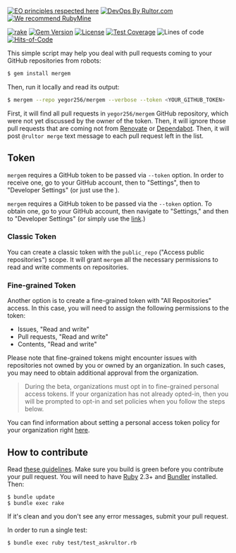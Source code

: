 [![EO principles respected here](https://www.elegantobjects.org/badge.svg)](https://www.elegantobjects.org)
[![DevOps By Rultor.com](http://www.rultor.com/b/yegor256/mergem)](http://www.rultor.com/p/yegor256/mergem)
[![We recommend RubyMine](https://www.elegantobjects.org/rubymine.svg)](https://www.jetbrains.com/ruby/)

[![rake](https://github.com/yegor256/mergem/actions/workflows/rake.yml/badge.svg)](https://github.com/yegor256/mergem/actions/workflows/rake.yml)
[![Gem Version](https://badge.fury.io/rb/mergem.svg)](http://badge.fury.io/rb/mergem)
[![License](https://img.shields.io/badge/license-MIT-green.svg)](https://github.com/yegor256/mergem/blob/master/LICENSE.txt)
[![Test Coverage](https://img.shields.io/codecov/c/github/yegor256/mergem.svg)](https://codecov.io/github/yegor256/mergem?branch=master)
![Lines of code](https://img.shields.io/tokei/lines/github/yegor256/mergem)
[![Hits-of-Code](https://hitsofcode.com/github/yegor256/mergem)](https://hitsofcode.com/view/github/yegor256/mergem)

This simple script may help you deal with pull requests
coming to your GitHub repositories from robots:

```bash
$ gem install mergem
```

Then, run it locally and read its output:

```bash
$ mergem --repo yegor256/mergem --verbose --token <YOUR_GITHUB_TOKEN>
```

First, it will find all pull requests in `yegor256/mergem` GitHub repository,
which were not yet discussed by the owner of the token. Then, it will ignore
those
pull requests that are coming not
from [Renovate](https://github.com/apps/renovate)
or [Dependabot](https://github.com/dependabot). Then, it will
post `@rultor merge`
text message to each pull request left in the list.

## Token

`mergem` requires a GitHub token to be passed via `--token` option. In order to
receive one, go to your GitHub account, then to "Settings", then to "Developer
Settings" (or just use the ).

`mergem` requires a GitHub token to be passed via the `--token` option. To
obtain one, go to your GitHub account, then navigate to "Settings," and then
to "Developer Settings" (or simply use
the [link](https://github.com/settings/tokens).)

### Classic Token

You can create a classic token with the `public_repo` ("Access public
repositories") scope. It will grant `mergem` all the necessary permissions to
read and write comments on repositories.

### Fine-grained Token

Another option is to create a fine-grained token with "All Repositories" access.
In this case, you will need to assign the following permissions to the token:

* Issues, "Read and write"
* Pull requests, "Read and write"
* Contents, "Read and write"

Please note that fine-grained tokens might encounter issues with repositories
not owned by you or owned by an organization. In such cases, you may need to
obtain additional approval from the organization.

> During the beta, organizations must opt in to fine-grained personal access
> tokens. If your organization has not already opted-in, then you will be
> prompted
> to opt-in and set policies when you follow the steps below.

You can find information about setting a personal access token policy for your
organization
right [here](https://docs.github.com/en/organizations/managing-programmatic-access-to-your-organization/setting-a-personal-access-token-policy-for-your-organization).

## How to contribute

Read [these guidelines](https://www.yegor256.com/2014/04/15/github-guidelines.html).
Make sure you build is green before you contribute
your pull request. You will need to have [Ruby](https://www.ruby-lang.org/en/)
2.3+ and
[Bundler](https://bundler.io/) installed. Then:

```
$ bundle update
$ bundle exec rake
```

If it's clean and you don't see any error messages, submit your pull request.

In order to run a single test:

```
$ bundle exec ruby test/test_askrultor.rb
```
